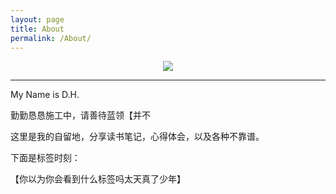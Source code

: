 ```yaml
---
layout: page
title: About
permalink: /About/
---
```


<center>
    <p><img src="http://oace90gvt.bkt.clouddn.com/avatar01.jpg" align="center"></p>
</center>


---

My Name is D.H. 

勤勤恳恳施工中，请善待蓝领【并不

这里是我的自留地，分享读书笔记，心得体会，以及各种不靠谱。

下面是标签时刻：

【你以为你会看到什么标签吗太天真了少年】
  
    
      

